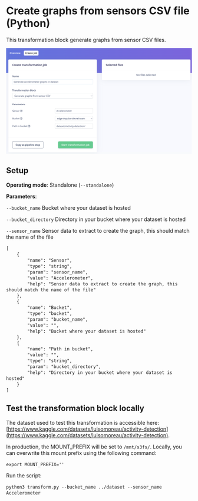 # Create graphs from sensors CSV file (Python)

This transformation block generate graphs from sensor CSV files.

![Create the job](https://github.com/edgeimpulse/transformation-blocks/blob/main/assets/create-graphs/create-transformation-job.png?raw=true)

## Setup

**Operating mode**: Standalone (`--standalone`)

**Parameters**:

`--bucket_name` Bucket where your dataset is hosted

`--bucket_directory` Directory in your bucket where your dataset is hosted

`--sensor_name` Sensor data to extract to create the graph, this should match the name of the file

```
[
    {
        "name": "Sensor",
        "type": "string",
        "param": "sensor_name",
        "value": "Accelerometer",
        "help": "Sensor data to extract to create the graph, this should match the name of the file"
    },
    {
        "name": "Bucket",
        "type": "bucket",
        "param": "bucket_name",
        "value": "",
        "help": "Bucket where your dataset is hosted"
    },
    {
        "name": "Path in bucket",
        "value": "",
        "type": "string",
        "param": "bucket_directory",
        "help": "Directory in your bucket where your dataset is hosted"
    }
]
```

## Test the transformation block locally

The dataset used to test this transformation is accessible here: [https://www.kaggle.com/datasets/luisomoreau/activity-detection](https://www.kaggle.com/datasets/luisomoreau/activity-detection).

In production, the MOUNT_PREFIX will be set to `/mnt/s3fs/`. Locally, you can overwrite this mount prefix using the following command:

```
export MOUNT_PREFIX=''
```

Run the script:
```
python3 transform.py --bucket_name ../dataset --sensor_name Accelerometer
```